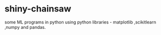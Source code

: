 # shiny-chainsaw
some ML programs in python using python libraries - matplotlib ,scikitlearn ,numpy and pandas.
